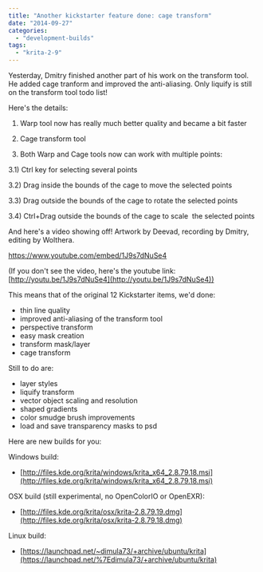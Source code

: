 ```yaml
---
title: "Another kickstarter feature done: cage transform"
date: "2014-09-27"
categories: 
  - "development-builds"
tags: 
  - "krita-2-9"
---
```


Yesterday, Dmitry finished another part of his work on the transform tool. He added cage tranform and improved the anti-aliasing. Only liquify is still on the transform tool todo list!

Here's the details:

1) Warp tool now has really much better quality and became a bit faster

2) Cage transform tool

3) Both Warp and Cage tools now can work with multiple points:

3.1) Ctrl key for selecting several points

3.2) Drag inside the bounds of the cage to move the selected points

3.3) Drag outside the bounds of the cage to rotate the selected points

3.4) Ctrl+Drag outside the bounds of the cage to scale  the selected points

And here's a video showing off! Artwork by Deevad, recording by Dmitry, editing by Wolthera.

https://www.youtube.com/embed/1J9s7dNuSe4

(If you don't see the video, here's the youtube link: [http://youtu.be/1J9s7dNuSe4](http://youtu.be/1J9s7dNuSe4))

This means that of the original 12 Kickstarter items, we'd done:

- thin line quality
- improved anti-aliasing of the transform tool
- perspective transform
- easy mask creation
- transform mask/layer
- cage transform

Still to do are:

- layer styles
- liquify transform
- vector object scaling and resolution
- shaped gradients
- color smudge brush improvements
- load and save transparency masks to psd

Here are new builds for you:

Windows build:

- [http://files.kde.org/krita/windows/krita_x64_2.8.79.18.msi](http://files.kde.org/krita/windows/krita_x64_2.8.79.18.msi)

OSX build (still experimental, no OpenColorIO or OpenEXR):

- [http://files.kde.org/krita/osx/krita-2.8.79.19.dmg](http://files.kde.org/krita/osx/krita-2.8.79.18.dmg)

Linux build:

- [https://launchpad.net/~dimula73/+archive/ubuntu/krita](https://launchpad.net/%7Edimula73/+archive/ubuntu/krita)
